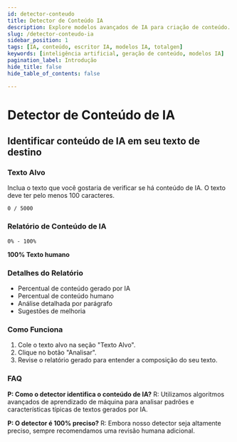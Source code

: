 ```yaml
---
id: detector-conteudo
title: Detector de Conteúdo IA
description: Explore modelos avançados de IA para criação de conteúdo.
slug: /detector-conteudo-ia
sidebar_position: 1
tags: [IA, conteúdo, escritor IA, modelos IA, totalgen]
keywords: [inteligência artificial, geração de conteúdo, modelos IA]
pagination_label: Introdução
hide_title: false
hide_table_of_contents: false

---
```


# Detector de Conteúdo de IA

## Identificar conteúdo de IA em seu texto de destino

### Texto Alvo
Inclua o texto que você gostaria de verificar se há conteúdo de IA. O texto deve ter pelo menos 100 caracteres.
```
0 / 5000
```

### Relatório de Conteúdo de IA
```
0% - 100%
```
**100% Texto humano**

### Detalhes do Relatório
- Percentual de conteúdo gerado por IA
- Percentual de conteúdo humano
- Análise detalhada por parágrafo
- Sugestões de melhoria

### Como Funciona
1. Cole o texto alvo na seção "Texto Alvo".
2. Clique no botão "Analisar".
3. Revise o relatório gerado para entender a composição do seu texto.

### FAQ
**P: Como o detector identifica o conteúdo de IA?**
R: Utilizamos algoritmos avançados de aprendizado de máquina para analisar padrões e características típicas de textos gerados por IA.

**P: O detector é 100% preciso?**
R: Embora nosso detector seja altamente preciso, sempre recomendamos uma revisão humana adicional.
